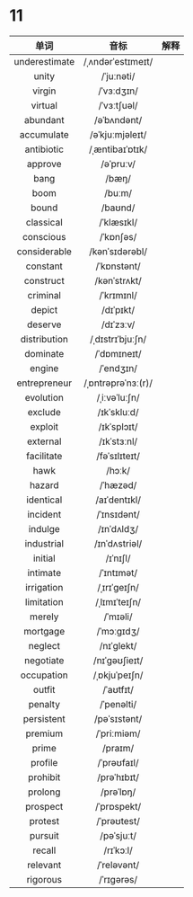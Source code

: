 # 11

|     单词      |        音标        | 解释 |
| :-----------: | :----------------: | :--: |
| underestimate | /ˌʌndərˈestɪmeɪt/  |      |
|     unity     |     /ˈjuːnəti/     |      |
|    virgin     |     /ˈvɜːdʒɪn/     |      |
|    virtual    |    /ˈvɜːtʃuəl/     |      |
|   abundant    |    /əˈbʌndənt/     |      |
|  accumulate   |  /əˈkjuːmjəleɪt/   |      |
|  antibiotic   |  /ˌæntibaɪˈɒtɪk/   |      |
|    approve    |     /əˈpruːv/      |      |
|     bang      |       /bæŋ/        |      |
|     boom      |       /buːm/       |      |
|     bound     |      /baʊnd/       |      |
|   classical   |     /ˈklæsɪkl/     |      |
|   conscious   |     /ˈkɒnʃəs/      |      |
| considerable  |   /kənˈsɪdərəbl/   |      |
|   constant    |    /ˈkɒnstənt/     |      |
|   construct   |    /kənˈstrʌkt/    |      |
|   criminal    |     /ˈkrɪmɪnl/     |      |
|    depict     |     /dɪˈpɪkt/      |      |
|    deserve    |     /dɪˈzɜːv/      |      |
| distribution  |  /ˌdɪstrɪˈbjuːʃn/  |      |
|   dominate    |    /ˈdɒmɪneɪt/     |      |
|    engine     |     /ˈendʒɪn/      |      |
| entrepreneur  | /ˌɒntrəprəˈnɜː(r)/ |      |
|   evolution   |   /ˌiːvəˈluːʃn/    |      |
|    exclude    |    /ɪkˈskluːd/     |      |
|    exploit    |    /ɪkˈsplɔɪt/     |      |
|   external    |    /ɪkˈstɜːnl/     |      |
|  facilitate   |   /fəˈsɪlɪteɪt/    |      |
|     hawk      |       /hɔːk/       |      |
|    hazard     |      /ˈhæzəd/      |      |
|   identical   |    /aɪˈdentɪkl/    |      |
|   incident    |    /ˈɪnsɪdənt/     |      |
|    indulge    |     /ɪnˈdʌldʒ/     |      |
|  industrial   |   /ɪnˈdʌstriəl/    |      |
|    initial    |      /ɪˈnɪʃl/      |      |
|   intimate    |     /ˈɪntɪmət/     |      |
|  irrigation   |    /ˌɪrɪˈɡeɪʃn/    |      |
|  limitation   |   /ˌlɪmɪˈteɪʃn/    |      |
|    merely     |      /ˈmɪəli/      |      |
|   mortgage    |     /ˈmɔːɡɪdʒ/     |      |
|    neglect    |     /nɪˈɡlekt/     |      |
|   negotiate   |   /nɪˈɡəʊʃieɪt/    |      |
|  occupation   |   /ˌɒkjuˈpeɪʃn/    |      |
|    outfit     |     /ˈaʊtfɪt/      |      |
|    penalty    |     /ˈpenəlti/     |      |
|  persistent   |    /pəˈsɪstənt/    |      |
|    premium    |    /ˈpriːmiəm/     |      |
|     prime     |      /praɪm/       |      |
|    profile    |    /ˈprəʊfaɪl/     |      |
|   prohibit    |    /prəˈhɪbɪt/     |      |
|    prolong    |     /prəˈlɒŋ/      |      |
|   prospect    |    /ˈprɒspekt/     |      |
|    protest    |    /ˈprəʊtest/     |      |
|    pursuit    |     /pəˈsjuːt/     |      |
|    recall     |     /rɪˈkɔːl/      |      |
|   relevant    |    /ˈreləvənt/     |      |
|   rigorous    |     /ˈrɪɡərəs/     |      |